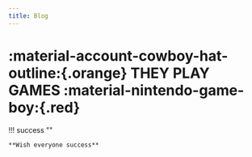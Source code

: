 ```yaml
---
title: Blog
---
```

# :material-account-cowboy-hat-outline:{.orange} THEY PLAY GAMES :material-nintendo-game-boy:{.red}
!!! success ""

    **Wish everyone success**

